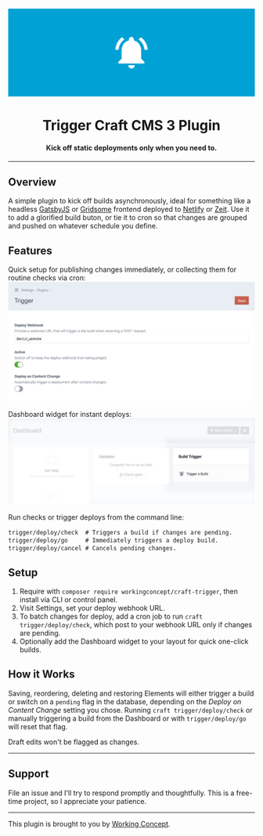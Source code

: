 ![Trigger](resources/hero.svg)

<h1 align="center">Trigger Craft CMS 3 Plugin</h1>
<h4 align="center">Kick off static deployments only when you need to.</h4>

---

## Overview

A simple plugin to kick off builds asynchronously, ideal for something like a headless [GatsbyJS](https://www.gatsbyjs.org/) or [Gridsome](https://gridsome.org/) frontend deployed to [Netlify](https://www.netlify.com/) or [Zeit](https://zeit.co/). Use it to add a glorified build buton, or tie it to cron so that changes are grouped and pushed on whatever schedule you define.

## Features

Quick setup for publishing changes immediately, or collecting them for routine checks via cron:
![control panel settings sreenshot](resources/settings.png)

Dashboard widget for instant deploys:
![control panel settings](resources/widget.png)

Run checks or trigger deploys from the command line:

```shell
trigger/deploy/check  # Triggers a build if changes are pending.
trigger/deploy/go     # Immediately triggers a deploy build.
trigger/deploy/cancel # Cancels pending changes.
```

## Setup

1. Require with `composer require workingconcept/craft-trigger`, then install via CLI or control panel.
2. Visit Settings, set your deploy webhook URL.
3. To batch changes for deploy, add a cron job to run `craft trigger/deploy/check`, which post to your webhook URL only if changes are pending.
4. Optionally add the Dashboard widget to your layout for quick one-click builds.

## How it Works

Saving, reordering, deleting and restoring Elements will either trigger a build or switch on a `pending` flag in the database, depending on the _Deploy on Content Change_ setting you chose. Running `craft trigger/deploy/check` or manually triggering a build from the Dashboard or with `trigger/deploy/go` will reset that flag.

Draft edits won't be flagged as changes.

---

## Support

File an issue and I'll try to respond promptly and thoughtfully. This is a free-time project, so I appreciate your patience.

---

This plugin is brought to you by [Working Concept](https://workingconcept.com).
